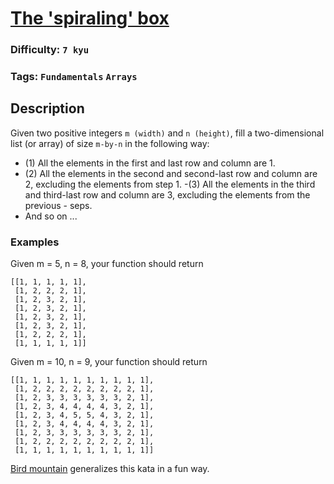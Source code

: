 # [The 'spiraling' box](https://www.codewars.com/kata/63b84f54693cb10065687ae5)

### Difficulty: `7 kyu`

### Tags: `Fundamentals` `Arrays`

## Description

Given two positive integers `m (width)` and `n (height)`, fill a two-dimensional list (or array) of size `m-by-n` in the following way:

- (1) All the elements in the first and last row and column are 1.
- (2) All the elements in the second and second-last row and column are 2, excluding the elements from step 1.
-(3) All the elements in the third and third-last row and column are 3, excluding the elements from the previous - seps.
- And so on ...

### Examples
Given m = 5, n = 8, your function should return

```
[[1, 1, 1, 1, 1],
 [1, 2, 2, 2, 1],
 [1, 2, 3, 2, 1],
 [1, 2, 3, 2, 1],
 [1, 2, 3, 2, 1], 
 [1, 2, 3, 2, 1],
 [1, 2, 2, 2, 1],
 [1, 1, 1, 1, 1]]
```

Given m = 10, n = 9, your function should return

```
[[1, 1, 1, 1, 1, 1, 1, 1, 1, 1],
 [1, 2, 2, 2, 2, 2, 2, 2, 2, 1],
 [1, 2, 3, 3, 3, 3, 3, 3, 2, 1], 
 [1, 2, 3, 4, 4, 4, 4, 3, 2, 1], 
 [1, 2, 3, 4, 5, 5, 4, 3, 2, 1], 
 [1, 2, 3, 4, 4, 4, 4, 3, 2, 1], 
 [1, 2, 3, 3, 3, 3, 3, 3, 2, 1], 
 [1, 2, 2, 2, 2, 2, 2, 2, 2, 1], 
 [1, 1, 1, 1, 1, 1, 1, 1, 1, 1]]
```

[Bird mountain](https://www.codewars.com/kata/5c09ccc9b48e912946000157) generalizes this kata in a fun way.